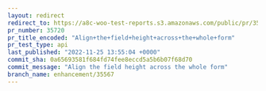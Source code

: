 ```yaml
---
layout: redirect
redirect_to: https://a8c-woo-test-reports.s3.amazonaws.com/public/pr/35720/api/index.html
pr_number: 35720
pr_title_encoded: "Align+the+field+height+across+the+whole+form"
pr_test_type: api
last_published: "2022-11-25 13:55:04 +0000"
commit_sha: 0a65693581f684fd74fee8eccd5a5b6b07f68d70
commit_message: "Align the field height across the whole form"
branch_name: enhancement/35567
---
```


